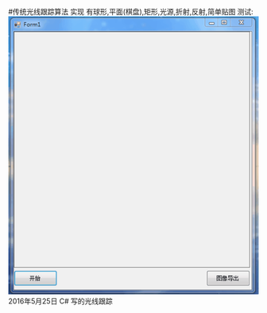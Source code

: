 #传统光线跟踪算法 实现
有球形,平面(棋盘),矩形,光源,折射,反射,简单贴图
测试:
![display](https://raw.githubusercontent.com/ydar95/RayTraceX/master/display.gif)
2016年5月25日  C# 写的光线跟踪
